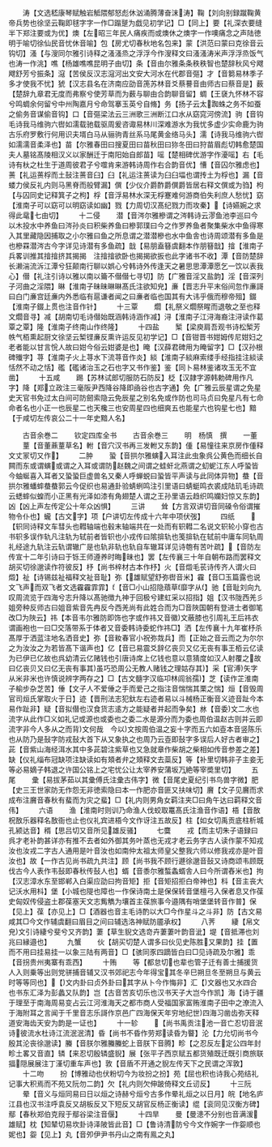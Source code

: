 <!-- { "loadSidebar": true } -->
　　涛【文选嵇康琴赋触岩觝隈郁怒彪休汹涌腾薄奋沫涛】鞠【刘向别録蹴鞠黄帝兵势也徐坚云鞠即毬字字一作□蹋蹵为戯见初学记】□【同上】要【礼深衣要缝半下郑注要或为优】燠【左昭三年民人痛疾而或燠休之燠字一作噢痛念之声陆徳明于喻切徐仙民音忧休音喻】包【房尤切春秋地名包来】蒙【洪范曰蒙曰克徐音云钩切】溞【与溲同尔雅引诗释之溞溞烝之浮浮今作溲释文曰溞溞涛米声浮浮烝饭气也涛一作洮】噍【杨雄噍噍昆明子由切】条【音由尔雅条条秩秩智也楚辞秋风兮飕飕舒芳兮振条】滱【苦侯反汉志滱河出文安大河水在代郡音彄】才【音篘易林季子多才使我不忧】猇【汉志县名在济南应劭音箎苏林音爻蔡謩音由师古曰蔡音是】薮【楚辞九章君无度而弗察兮使芳草而为薮与聊由合韵聊音留】蜩【王褎九怀林不容兮鸣蜩余何留兮中州陶嘉月兮命驾搴玉英兮自脩】务【扬子云太踟蛛之务不如蚕之偷务音谋偷音钩】口【音彄梁法云三洲歌三洲断江口水从窈窕河傍流】驹【音钩毛诗我马维驹六辔如濡载驰载驱周爰咨诹易林川深难游水为我忧多虚少实命鹿为驹古乐府罗敷行何用识夫壻白马从骊驹青丝系马尾黄金络马头】濡【诗我马维驹六辔如濡濡音柔泽也】苗【尔雅春田曰搜夏田曰苗秋田曰狝冬田曰狩苗眉彪切韩愈楚国夫人墓铭髙陵相汉义以家酬迁于南阳始自郎苗】嗂【楚相碑优游字作瀀嗂】右【毛诗有杕之杜生于道周彼君子兮噬肯来游韩诗周作右合韵音优】慒【音囚尔雅虑也】蒉【礼运蒉桴而土鼔注蒉音臼】臼【礼运注蒉读为臼臼堛也谓抟土为桴也】漏【音蝼力侯反礼内则马黑脊而般臂漏】僎【少仪介爵酢爵僎爵皆居右释文僎或为驺】枸【与囚同史记释箕子之枸】桴【音浮易林水深无桴蹇难何游商伯失利庶人愁忧】窈【淮南子可以窈可以明窈读如幽】戮【力周切汉髙纪戮力而攻秦】【诗嬿婉之求得此鼋七由切】
　　十二侵
　　潜【音涔尔雅槮谓之涔韩诗云漻鱼池李巡曰今以木投水中养鱼曰涔孙炎曰积柴养鱼曰槮郭璞曰今之作罗养鱼者聚集柴水中鱼得寒入其里藏隐因捕取之小尔雅曰鱼之所息谓之潜潜槮也水中鱼舎也诗周颂潜有多鱼是也槮罧潜涔古今字详见诗潜有多鱼疏】戠【易朋盍簮虞翻本作朋簮戠】摿【淮南子兵畧训推其摿摿挤其揭揭　注摿摿欲卧也揭揭欲扳也此字诸书不收】潭【音防楚辞长濑湍流泝江潭兮狂颠南行聊以娯心兮韩诗外传逢天之暑思思潭潭愿乞一饮以表我心】僣【礼注引诗以雅以南以籥不僣僣七寻切】防【广雅音淫又盐韵】淫【音深列子河曲之淫隈】晽【淮南子昧昧晽晽髙氏注欲知皃】亷【晋志升平末俗间忽作亷謌曰白门亷宫廷亷内外悉临有扈谦者闻之曰亷者临也国其有大讳乎俄而穆帝殂】錣【淮南子錣上贯也注音作针】
　　十三覃
　　爓【礼祭义爓祭睲而退敬之至也释文爓音寻】减【胡南切毛诗僣始既涵韩诗涵作减】浔【淮南子江浔海裔注浔读作葛覃之覃】隆【淮南子终南山作终隆】
　　十四盐
　　椠【梁庾肩吾观书诗松椠芳帙气栢熏起厨文徐坚云椠铿亷反熏许运反见初学记】□【音钳晋书姏姆传尼姏妇之老者能以甘言恱人故曰姏今俗云姏婆是也】晻【汉薛君碑用为晻留字】□【汉孙根碑殱字】荨【淮南子火上荨水下流荨音作炎】緂【淮南子緂麻索缕手经指挂注緂读恬然不动之恬】礛【礛诸治玉之石也字又书作鉴】鉴【同卜易林鉴诸攻玉无不宜凿】
　　十五咸
　　踢【苏林试郎切服防石防反】柉【汉隷字源韩勅碑用作凡字】降【郑立政注三毫阪尹西降谷降即凾谷也古字通】免【广雅云辰星谓之免星史天官书免过太白间可防劒索隐云免辰星之别名免或作防也司马贞曰免星凡有七命命者名也小正一也辰星二也天欃三也安周星四也细爽五也能星六也钩星七也】黯【于咸切左传哀公二十一年史黯人名】













　　古音余巻二
　　钦定四库全书
　　古音余巻三
　　明　杨慎　撰
　　一董
　　蕫【音董薡蕫草名】軵【音穴汉书再三发軵又东韵】偅【易憧往来京房作偅释文丈冡切又作】
　　二肿
　　蛩【音拱尔雅螾入耳注此虫象呉公黄色而细长自闗而东或谓螾或谓之入耳或谓防赵魏之间谓之蛙虷北燕谓之虭蚭江东人呼蛩皆今蚰蜒喜入耳者又蛩蛩巨虚兽名又秦人呼蝉蜕曰蛩皆平声读与此同体异物】蛬【音拱尔雅蟠蟀蛬蛬郭云今促织也易通卦验蜻蛚鸣注引里语曰蜻蜓鸣衣裘成陆玑毛诗疏云蟋蟀似蝗而小正黑有光泽如漆有角翅楚人谓之王孙里语云趋织鸣孏妇惊又东韵】凶【凶上声左传定公十年众凶惧】
　　三讲
　　耸【方言双讲切音同磉令俗谓摧物令仆也】蠬【古文字】项【户讲切左传成十六年中项伏弢】
　　四纸
　　【轵同诗释文车彗头也轊轴端也毂末轴端共在一处而有轵轊二名说文轵轮小穿也古书轵多误作轨凡注轨为轼前者皆轵也小戎传曰隂揜轨也笺揜轨在轼前中庸车同轨周礼经途九轨注云轨谓辙广是也轨非轨也轨自车辙耳详见诗匏有苦叶疏】【音防左传宣十二年引诗曰于铄王师遵养时晦昧也】罢【左传襄三十年自朝布路而罢释文胡买切徐邈读作符彼反】杼【尚书梓材古本作杼】火【音燬毛苌诗传齐人谓火曰燬】祉【诗锡兹祉福释文祉音耻】弥【雄赋望舒弥辔音米】靃【音□玉篇露也说文飞声而双飞者文选靃靃霏霏】【音□小山招隐薠草靡字从】驰【音耻刘向九叹周流览于四海兮志升降以髙驰徴九神于回极兮建虹采以招指】姐【汉书陇西羌彡姐旁种反师古曰姐音紫音先冉反今西羌尚有此姓合而为□音陜国朝有登进士者御笔改□为陜云】祎【本音韦尔雅防即饰也字或作祎又音徽文蔽膝也引周礼王后祎衣谓画袍也一曰□交落带系于体者又音委韩诗委蛇作祎□】洒【左传襄十九年崔杼杀髙厚于洒蓝注地名洒音史】弥【音籹春官小祝弥烖兵】而【正始之音云而之为尔尔之为汝汝之为若皆髙下谐声也】亿【音已易震爻辞亿丧贝又亿无丧有事王栢云亿读为已伊已亿故也呉幼清云亿赌钱也引唐诗席上亿钱也意以意猜度如汉人射覆之故曰亿丧贝又曰亿无丧有事其虽巧恐周公无教人赌钱之理姑存其】采【官溥矢字从米非米也许慎说辨字两存之】□【古文髓字汉临卭林闾翁孺】芝【读作芷淮南子榆步杂芝苦】倕【文子人不爱倕之手而爱己之指注音惴惴其栗之惴】烜【音毁周官司烜氏掌取火于日】迹【晋刑法志犯釱左右迹者易以斗械杨正衡音义迹音趾今本易作趾非】疑【音拟僣也汉食货志逺方之能疑者并起而争矣】沝【音委文二水也流字从此作□义如礼记或源也或委也之委二水是源分而为委也周伯温赵古则并云即流字非今人多从之而背文何哉　今以文按周伯温之妄十字而五六如壴本音竖陈乐也从防乃是鼔字防戎鼔大首下从又象执之也周乃云壴即鼔字多误后人好古者审之】茈【音紫山海经洱水其中多茈碧注紫草也又急就章作柴胡之柴相如传音参差之差】缺【仪礼缁布冠缺项注缺读如有頍者弁之頍释文去蘂反】等【补里切韩非子主妾无等必易嫡子韩退之许国公铭上之宅忧公让太宰养安蒲坂万絶等宰奬里切】
　　五尾
　　彚【易拔茅茹以其彚傅氏注彚古伟字】微【音尾史夏纪引书鸟兽字微】肥【史三王世家防无作怨无非徳索隐曰本一作肥亦音匪又扶味切】黂【文子见黂而求成布注黂音春秋有蜚而为灾之蜚】□【礼内则男角女羁注夹□曰角午达曰羁释文音伟】
　　六语
　　渔【淮南时则训乃命渔人伐蛟取鼍髙氏注渔音作语】梧【音敔柷敔乐器释名敔衙也止也仪礼宾进梧今文作讶注五故反】柱【如女切禹贡底柱析城孔颍达音】稰【思吕切又音所见雄反骚】
　　七麌
　　戎【而主切朱子语録曰呉才老补韵甚详亦有推不去者如外御其务叶蒸也无戎才老云务字古人读作蒙不知戎汝也汝戎二字古人通用是叶音汝也如南仲太祖太师皇父整我六师以修我戎亦是叶音汝也】故【一作古见尚书疏九共注】顾【尚书我不顾行遯徐邈音鼔又诗商颂韦顾既伐古今人表作韦鼔即春秋传鼔人也】蝑【音黍尔雅蜤螽蝑舎人曰今所谓舂米也】拘【汉志漳水东至邯郸入白渠应劭曰拘音矩】拒【音矩招拒白帝神也】枓【音主丧大记沃水用枓】堡【小城也隄也障也一作保诗南土是保保转音堡檀弓入保者息又作葆史匈奴传侵盗土郡葆塞天文志觜觹为壤首主葆旅事今邉隅有哨堡堡转音作普】保【见上】葆【亦见上】□【酒器也音主毛诗酌以大□今作星斗之斗非】防【古文易咸其□今文作辅虞翻曰眉目之间曰辅选洛神赋防靥承权】
　　八荠
　　緀【帛文皃文引诗緀兮斐兮又齐韵】萋【草生貎文选竒卉萋萋叶韵音泚】堤【音抵滞也刘兆曰縁邉也】
　　九蟹
　　伙【胡买切楚人谓多曰伙见史陈胜又果韵】挂【置而不用曰挂易挂一以象三陆有两音】□【骇同豕四蹢皆白曰□见诗疏及尔雅】乖【音拐贵州夷寨有乖西】
　　十贿
　　等【都怠切也辈也管子迁有善士捕援货人入则乗等出则党骈捕音辅又汉书郊祀志今年得宝其冬辛巳朔旦冬至朔旦与黄云时等等同也】【文内卦曰贞外卦曰其字从卜今作悔非】汇【文器也又水四合也书东汇泽为彭蠡又队韵】岂【古音苦亥切乐也汉书天子大岂今作凯】海【诗于疆于理至于南海周易变占云江河淮海天之都市商人受福国家富贿淮南子田中之潦流入于海附耳之言闻于千里音志乐謌作京邑广四海保天年穷地纪世四海习凿齿弥天释道安海齿天安为韵是一证也】
　　十一轸
　　【尚书禹贡注池一音亡忍切音泯诗彼流水杜诗江流泯泯清】昏【尚书不昏作劳郑读昏为睯】沦【力允切尚书今殷其沦丧徐邈读】螣【音朕尔雅螣螣蛇上音朕下音腾】畛【之忍反左定公四年封畛土畧又音直】辚【来忍切殷辚盛貎】展【张平子西京赋五都货殖既迁既引商旅联揊隠展展注丁漌切重车声也】敦【音盾不开通之貎左传天下之民谓之浑敦】
　　十二吻
　　扮【博雅动也伏粉切今为妆扮之扮】苑【屈也积也诗我心苑结礼记事大积焉而不苑又阮勿二韵】欠【礼内则欠伸跛倚释文丘讱反】
　　十三阮
　　晕【音义与烜同易曰日以烜之诗赫兮烜兮古多作晕礼烜之以日月】皖【地名庐江县也汉书注呼袁反又胡板反又下短反又胡官反杨正衡读】绲【衮同见汉衡方碑】鄢【春秋郑伯克叚于鄢谷梁注音偃】
　　十四旱
　　曼【曼漶不分别也音满湲雄赋】枕【知辇切易坎卦诗泽陂皆此音】□【鲁诗清防兮今文作婉字一作妴顺也妮也】妴【见上】丸【音夘伊尹书丹山之南有鳯之丸】
